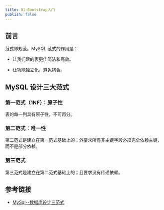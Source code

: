 ```yaml
---
title: 01-Bootstrap入门
publish: false
---
```


<ArticleTopAd></ArticleTopAd>




## 前言

范式即规范。MySQL 范式的作用是：

- 让我们建的表更佳简洁和高效。

- 让功能独立化，避免耦合。

## MySQL 设计三大范式

### 第一范式（1NF）：原子性

表的每一列具有原子性，不可再分。

### 第二范式：唯一性

第二范式是建立在第一范式基础上的；外要求所有非主键字段必须完全依赖主键，而不是部分依赖。


### 第三范式

第三范式是建立在第二范式基础上的；且要求没有传递依赖。


## 参考链接

- [MySql--数据库设计三范式](https://www.jianshu.com/p/3e97c2a1687b)










